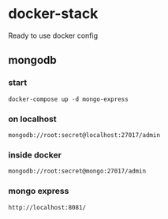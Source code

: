 # docker-stack
Ready to use docker config

## mongodb
### start
`docker-compose up -d mongo-express`
### on localhost
`mongodb://root:secret@localhost:27017/admin`
### inside docker
`mongodb://root:secret@mongo:27017/admin`
### mongo express
`http://localhost:8081/`
